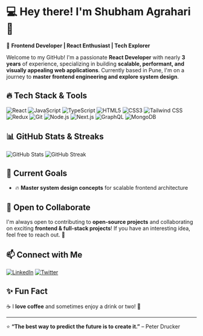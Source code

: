 # 💻 Hey there! I'm Shubham Agrahari 👋

🚀 **Frontend Developer | React Enthusiast | Tech Explorer**

Welcome to my GitHub! I'm a passionate **React Developer** with nearly **3 years** of experience, specializing in building **scalable, performant, and visually appealing web applications**. Currently based in Pune, I'm on a journey to **master frontend engineering and explore system design**. 

## 🔥 Tech Stack & Tools

![React](https://img.shields.io/badge/React-20232A?style=for-the-badge&logo=react&logoColor=61DAFB)
![JavaScript](https://img.shields.io/badge/JavaScript-F7DF1E?style=for-the-badge&logo=javascript&logoColor=black)
![TypeScript](https://img.shields.io/badge/TypeScript-007ACC?style=for-the-badge&logo=typescript&logoColor=white)
![HTML5](https://img.shields.io/badge/HTML5-E34F26?style=for-the-badge&logo=html5&logoColor=white)
![CSS3](https://img.shields.io/badge/CSS3-1572B6?style=for-the-badge&logo=css3&logoColor=white)
![Tailwind CSS](https://img.shields.io/badge/Tailwind_CSS-38B2AC?style=for-the-badge&logo=tailwind-css&logoColor=white)
![Redux](https://img.shields.io/badge/Redux-764ABC?style=for-the-badge&logo=redux&logoColor=white)
![Git](https://img.shields.io/badge/Git-F05032?style=for-the-badge&logo=git&logoColor=white)
![Node.js](https://img.shields.io/badge/Node.js-43853D?style=for-the-badge&logo=node.js&logoColor=white)
![Next.js](https://img.shields.io/badge/Next.js-000000?style=for-the-badge&logo=next.js&logoColor=white)
![GraphQL](https://img.shields.io/badge/GraphQL-E10098?style=for-the-badge&logo=graphql&logoColor=white)
![MongoDB](https://img.shields.io/badge/MongoDB-47A248?style=for-the-badge&logo=mongodb&logoColor=white)

## 📊 GitHub Stats & Streaks

![GitHub Stats](https://github-readme-stats.vercel.app/api?username=shubham12346&show_icons=true&theme=dark)
![GitHub Streak](https://streak-stats.demolab.com/?user=shubham12346&theme=dark)

## 🚀 Current Goals
- 🔥 **Master system design concepts** for scalable frontend architecture

## 🤝 Open to Collaborate
I'm always open to contributing to **open-source projects** and collaborating on exciting **frontend & full-stack projects**! If you have an interesting idea, feel free to reach out. 🚀

## 📫 Connect with Me
[![LinkedIn](https://img.shields.io/badge/LinkedIn-0077B5?style=for-the-badge&logo=linkedin&logoColor=white)](https://www.linkedin.com/in/shubham-agrahari-9672b91a6/)
[![Twitter](https://img.shields.io/badge/Twitter-1DA1F2?style=for-the-badge&logo=twitter&logoColor=white)](https://x.com/shubhamAgr_hari?t=_I1k5wIr0iPyxbICta649g&s=09)

## ✨ Fun Fact
☕ I **love coffee** and sometimes enjoy a drink or two! 🍻

---
⭐ **“The best way to predict the future is to create it.”** – Peter Drucker


